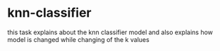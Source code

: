 # knn-classifier
this task explains about the knn classifier model and also explains how model is changed while changing of the k values
